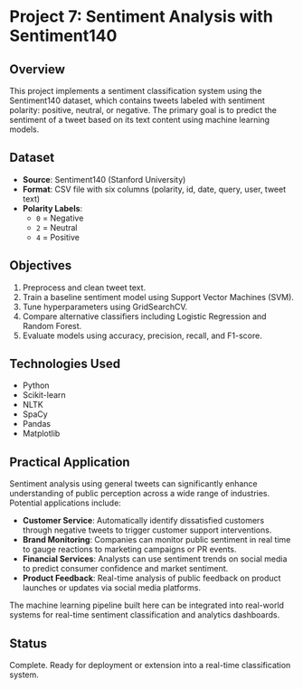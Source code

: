 # Project 7: Sentiment Analysis with Sentiment140

## Overview
This project implements a sentiment classification system using the Sentiment140 dataset, which contains tweets labeled with sentiment polarity: positive, neutral, or negative. The primary goal is to predict the sentiment of a tweet based on its text content using machine learning models.

## Dataset
- **Source**: Sentiment140 (Stanford University)
- **Format**: CSV file with six columns (polarity, id, date, query, user, tweet text)
- **Polarity Labels**: 
  - `0` = Negative
  - `2` = Neutral
  - `4` = Positive

## Objectives
1. Preprocess and clean tweet text.
2. Train a baseline sentiment model using Support Vector Machines (SVM).
3. Tune hyperparameters using GridSearchCV.
4. Compare alternative classifiers including Logistic Regression and Random Forest.
5. Evaluate models using accuracy, precision, recall, and F1-score.

## Technologies Used
- Python
- Scikit-learn
- NLTK
- SpaCy
- Pandas
- Matplotlib

## Practical Application
Sentiment analysis using general tweets can significantly enhance understanding of public perception across a wide range of industries. Potential applications include:

- **Customer Service**: Automatically identify dissatisfied customers through negative tweets to trigger customer support interventions.
- **Brand Monitoring**: Companies can monitor public sentiment in real time to gauge reactions to marketing campaigns or PR events.
- **Financial Services**: Analysts can use sentiment trends on social media to predict consumer confidence and market sentiment.
- **Product Feedback**: Real-time analysis of public feedback on product launches or updates via social media platforms.

The machine learning pipeline built here can be integrated into real-world systems for real-time sentiment classification and analytics dashboards.

## Status
Complete. Ready for deployment or extension into a real-time classification system.
